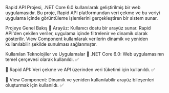 Rapid API Projesi, .NET Core 6.0 kullanılarak geliştirilmiş bir web uygulamasıdır. Bu proje, Rapid API platformundan veri çekme ve bu veriyi uygulama içinde görüntüleme işlemlerini gerçekleştiren bir sistem sunar.

Projeye Genel Bakış
👤 Arayüz: Kullanıcı dostu bir arayüz sunar. Rapid API'den çekilen veriler, uygulama içinde filtrelenir ve dinamik olarak gösterilir. View Component kullanılarak verilerin dinamik ve yeniden kullanılabilir şekilde sunulması sağlanmıştır.

Kullanılan Teknolojiler ve Uygulamalar
🤖 .NET Core 6.0: Web uygulamasının temel çerçevesi olarak kullanıldı. ✅

📡 Rapid API: Veri çekme ve API üzerinden veri tüketimi için kullanıldı. ✅

🔄 View Component: Dinamik ve yeniden kullanılabilir arayüz bileşenleri oluşturmak için kullanıldı. ✅
